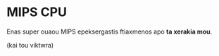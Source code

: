 # MIPS CPU

Enas super ouaou MIPS epeksergastis ftiaxmenos apo **ta xerakia mou**.







(kai tou viktwra)